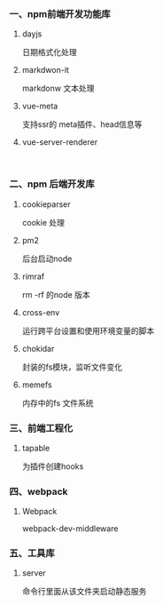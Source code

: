 ### 一、npm前端开发功能库

1. dayjs

   日期格式化处理

2. markdwon-it

   markdonw 文本处理

3. vue-meta

   支持ssr的 meta插件、head信息等

4. vue-server-renderer



​	

### 二、npm 后端开发库

1. cookieparser

   cookie 处理

2. pm2

   后台启动node

3. rimraf

   rm -rf 的node 版本

4. cross-env 

   运行跨平台设置和使用环境变量的脚本

5. chokidar

   封装的fs模块，监听文件变化

6. memefs

   内存中的fs 文件系统



### 三、前端工程化

1. tapable

   为插件创建hooks





### 四、webpack 

1. Webpack

   webpack-dev-middleware



### 五、工具库

1. server

   命令行里面从该文件夹启动静态服务

   

